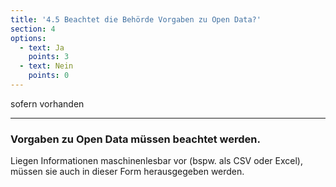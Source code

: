 ```yaml
---
title: '4.5 Beachtet die Behörde Vorgaben zu Open Data?'
section: 4
options:
  - text: Ja
    points: 3
  - text: Nein
    points: 0
---
```


sofern vorhanden

---

### Vorgaben zu Open Data müssen beachtet werden.

Liegen Informationen maschinenlesbar vor (bspw. als CSV oder Excel), müssen sie auch in dieser Form herausgegeben werden.
